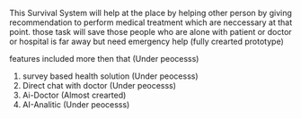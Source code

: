 This Survival System will help at the place by helping other person by giving recommendation to perform medical treatment which are neccessary at that point. those task will save those people who are alone with patient or doctor or hospital is far away but need emergency help
(fully crearted prototype)


features included more then that (Under peocesss)
1. survey based health solution (Under peocesss)
2. Direct chat with doctor (Under peocesss)
3. Ai-Doctor (Almost crearted)
4. AI-Analitic (Under peocesss)
